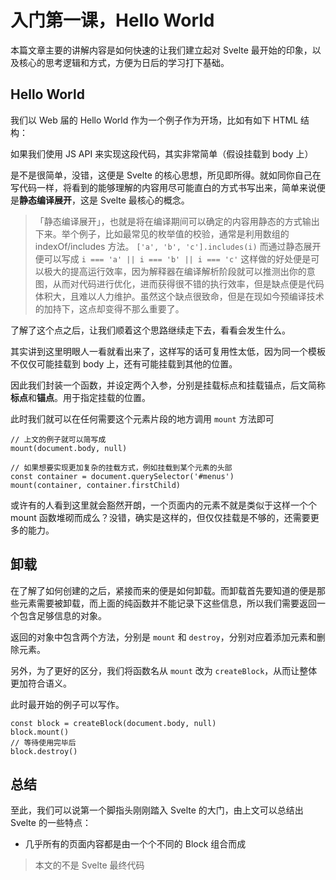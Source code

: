 # 入门第一课，Hello World

本篇文章主要的讲解内容是如何快速的让我们建立起对 Svelte 最开始的印象，以及核心的思考逻辑和方式，方便为日后的学习打下基础。

## Hello World

我们以 Web 届的 Hello World 作为一个例子作为开场，比如有如下 HTML 结构：

<md-code ref="01-001.html"></md-code>

如果我们使用 JS API 来实现这段代码，其实非常简单（假设挂载到 body 上）

<md-code ref="01-002.ts"></md-code>

是不是很简单，没错，这便是 Svelte 的核心思想，所见即所得。就如同你自己在写代码一样，将看到的能够理解的内容用尽可能直白的方式书写出来，简单来说便是**静态编译展开**，这是 Svelte 最核心的概念。

> 「静态编译展开」，也就是将在编译期间可以确定的内容用静态的方式输出下来。举个例子，比如最常见的枚举值的校验，通常是利用数组的 indexOf/includes 方法。 `['a', 'b', 'c'].includes(i)` 而通过静态展开便可以写成 `i === 'a' || i === 'b' || i === 'c'` 这样做的好处便是可以极大的提高运行效率，因为解释器在编译解析阶段就可以推测出你的意图，从而对代码进行优化，进而获得很不错的执行效率，但是缺点便是代码体积大，且难以人力维护。虽然这个缺点很致命，但是在现如今预编译技术的加持下，这点却变得不那么重要了。

了解了这个点之后，让我们顺着这个思路继续走下去，看看会发生什么。

其实讲到这里明眼人一看就看出来了，这样写的话可复用性太低，因为同一个模板不仅仅可能挂载到 body 上，还有可能挂载到其他的位置。

因此我们封装一个函数，并设定两个入参，分别是挂载标点和挂载锚点，后文简称**标点**和**锚点**。用于指定挂载的位置。

<md-code diff="01-002.ts,01-003.ts"></md-code>

此时我们就可以在任何需要这个元素片段的地方调用 `mount` 方法即可

```tsx
// 上文的例子就可以简写成
mount(document.body, null)

// 如果想要实现更加复杂的挂载方式，例如挂载到某个元素的头部
const container = document.querySelector('#menus')
mount(container, container.firstChild)
```

或许有的人看到这里就会豁然开朗，一个页面内的元素不就是类似于这样一个个 mount 函数堆砌而成么？没错，确实是这样的，但仅仅挂载是不够的，还需要更多的能力。

## 卸载

在了解了如何创建的之后，紧接而来的便是如何卸载。而卸载首先要知道的便是那些元素需要被卸载，而上面的纯函数并不能记录下这些信息，所以我们需要返回一个包含足够信息的对象。

<md-code diff="01-003.ts,01-004.ts"></md-code>

返回的对象中包含两个方法，分别是 `mount` 和 `destroy`，分别对应着添加元素和删除元素。

另外，为了更好的区分，我们将函数名从 `mount` 改为 `createBlock`，从而让整体更加符合语义。

此时最开始的例子可以写作。

```tsx
const block = createBlock(document.body, null)
block.mount()
// 等待使用完毕后
block.destroy()
```

## 总结

至此，我们可以说第一个脚指头刚刚踏入 Svelte 的大门，由上文可以总结出 Svelte 的一些特点：

- 几乎所有的页面内容都是由一个个不同的 Block 组合而成

> 本文的不是 Svelte 最终代码
